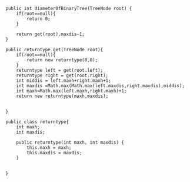     public int diameterOfBinaryTree(TreeNode root) {
        if(root==null){
            return 0;
        }

        return get(root).maxdis-1;
    }

    public returntype get(TreeNode root){
        if(root==null){
            return new returntype(0,0);
        }
        returntype left = get(root.left);
        returntype right = get(root.right);
        int middis = left.maxh+right.maxh+1;
        int maxdis =Math.max(Math.max(left.maxdis,right.maxdis),middis);
        int maxh=Math.max(left.maxh,right.maxh)+1;
        return new returntype(maxh,maxdis);


    }

    public class returntype{
        int maxh;
        int maxdis;

        public returntype(int maxh, int maxdis) {
            this.maxh = maxh;
            this.maxdis = maxdis;
        }
        
        
    }
